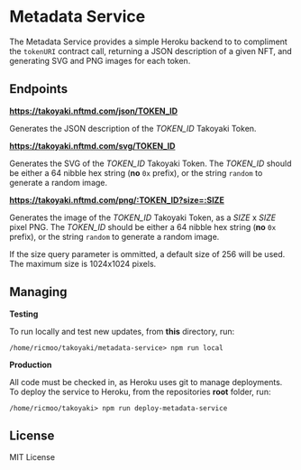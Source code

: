 Metadata Service
================

The Metadata Service provides a simple Heroku backend to to
compliment the `tokenURI` contract call, returning a JSON
description of a given NFT, and generating SVG and PNG images
for each token.


Endpoints
---------

**https://takoyaki.nftmd.com/json/TOKEN_ID**

Generates the JSON description of the *TOKEN_ID* Takoyaki Token.


**https://takoyaki.nftmd.com/svg/TOKEN_ID**

Generates the SVG of the *TOKEN_ID* Takoyaki Token. The *TOKEN_ID* should
be either a 64 nibble hex string (**no** `0x` prefix), or the string `random`
to generate a random image.


**https://takoyaki.nftmd.com/png/:TOKEN_ID?size=:SIZE**

Generates the image of the *TOKEN_ID* Takoyaki Token, as a *SIZE* x *SIZE*
pixel PNG. The *TOKEN_ID* should be either a 64 nibble hex string (**no**
`0x` prefix), or the string `random` to generate a random image.

If the size query parameter is ommitted, a default size of 256
will be used. The maximum size is 1024x1024 pixels.


Managing
--------

**Testing**

To run locally and test new updates, from **this** directory, run:

```
/home/ricmoo/takoyaki/metadata-service> npm run local
```

**Production**

All code must be checked in, as Heroku uses git to manage deployments. To
deploy the service to Heroku, from the repositories **root** folder, run:

```
/home/ricmoo/takoyaki> npm run deploy-metadata-service
```


License
-------

MIT License
